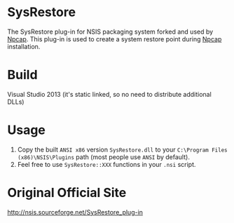 # SysRestore
The SysRestore plug-in for NSIS packaging system forked and used by [Npcap](https://github.com/nmap/npcap). This plug-in is used to create a system restore point during [Npcap](https://github.com/nmap/npcap) installation.

# Build
Visual Studio 2013 (it's static linked, so no need to distribute additional DLLs)

# Usage
1. Copy the built ``ANSI x86`` version ``SysRestore.dll`` to your ``C:\Program Files (x86)\NSIS\Plugins`` path (most people use ``ANSI`` by default).
2. Feel free to use ``SysRestore::XXX`` functions in your ``.nsi`` script.

# Original Official Site
http://nsis.sourceforge.net/SysRestore_plug-in
